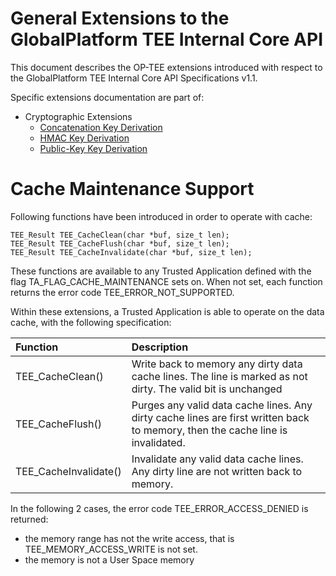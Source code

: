 # General Extensions to the GlobalPlatform TEE Internal Core API

This document describes the OP-TEE extensions introduced with respect to the
GlobalPlatform TEE Internal Core API Specifications v1.1.

Specific extensions documentation are part of:
* Cryptographic Extensions
  * [Concatenation Key Derivation](crypto_concat_kdf.md)
  * [HMAC Key Derivation](crypto_hkdf.md)
  * [Public-Key Key Derivation](crypto_pbkdf2.md)


# Cache Maintenance Support
Following functions have been introduced in order to operate with cache:

    TEE_Result TEE_CacheClean(char *buf, size_t len);
    TEE_Result TEE_CacheFlush(char *buf, size_t len);
    TEE_Result TEE_CacheInvalidate(char *buf, size_t len);

These functions are available to any Trusted Application defined with the flag TA_FLAG_CACHE_MAINTENANCE sets on. When not set, each function returns the error code TEE_ERROR_NOT_SUPPORTED.

Within these extensions, a Trusted Application is able to operate on the data cache, with the following specification:

Function              | Description
:---------------------|:----------
TEE_CacheClean()      | Write back to memory any dirty data cache lines. The line is marked as not dirty. The valid bit is unchanged
TEE_CacheFlush()      | Purges any valid data cache lines. Any dirty cache lines                 are first written back to memory, then the cache line is invalidated.
TEE_CacheInvalidate() | Invalidate any valid data cache lines. Any dirty line are not written back to memory.

In the following 2 cases, the error code TEE_ERROR_ACCESS_DENIED is returned:
* the memory range has not the write access, that is TEE_MEMORY_ACCESS_WRITE is not set.
* the memory is not a User Space memory
